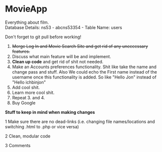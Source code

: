 # MovieApp
Everything about film.<br/>
Database Details: ns53 - abcns53354 - Table Name: users<br/>

Don't forget to git pull before working!

<ol>
<li><strike>Merge Log In and Movie Search Site and get rid of any uneccessary features.</strike></li>
<li>Discuss what main feature will be and implement.</li>
<li><strong>Clean up code</strong> and get rid of shit not needed.</li>
<li>Make an Accounts preferences functionality. Shit like take the name and change pass and stuff. Also We could echo the First name instead of the username once this functionality is added. So like "Hello Jon" instead of "Hello ichbinjon"</li>
<li>Add cool shit.</li>
<li>Learn more cool shit.</li>
<li>Repeat 3. and 4.</li>
<li>Buy Google</li>
</ol>

<b>Stuff to keep in mind when making changes</b>

1 Make sure there are no dead-links (i.e. changing file names/locations and switching .html to .php or vice versa)

2 Clean, modular code

3 Comments





